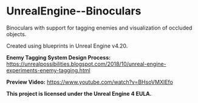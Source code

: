 # UnrealEngine--Binoculars

Binoculars with support for tagging enemies and visualization of occluded objects.

Created using blueprints in Unreal Engine v4.20.

**Enemy Tagging System Design Process:** https://unrealpossibilities.blogspot.com/2018/10/unreal-engine-experiments-enemy-tagging.html

**Preview Video:** https://www.youtube.com/watch?v=BHsoVMXIEfo

**This project is licensed under the Unreal Engine 4 EULA.**
